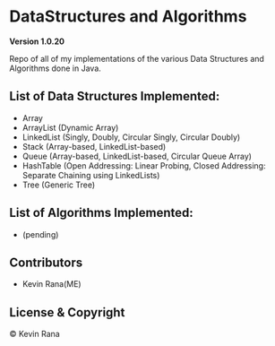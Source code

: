 # DataStructures and Algorithms

**Version 1.0.20**

Repo of all of my implementations of the various Data Structures and Algorithms done in Java.

## List of Data Structures Implemented:
- Array
- ArrayList (Dynamic Array)
- LinkedList (Singly, Doubly, Circular Singly, Circular Doubly)
- Stack (Array-based, LinkedList-based)
- Queue (Array-based, LinkedList-based, Circular Queue Array)
- HashTable (Open Addressing: Linear Probing, Closed Addressing: Separate Chaining using LinkedLists)
- Tree (Generic Tree)

## List of Algorithms Implemented:
- (pending)



## Contributors
- Kevin Rana(ME)

## License & Copyright
© Kevin Rana